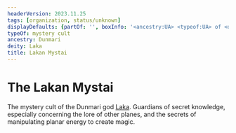 ```yaml
---
headerVersion: 2023.11.25
tags: [organization, status/unknown]
displayDefaults: {partOf: '', boxInfo: '<ancestry:UA> <typeof:UA> of <deity:UA>'}
typeOf: mystery cult
ancestry: Dunmari
deity: Laka
title: Lakan Mystai
---
```

# The Lakan Mystai

The mystery cult of the Dunmari god [Laka](<../../cosmology/gods/incorporeal-gods/dunmari/laka.md>). Guardians of secret knowledge, especially concerning the lore of other planes, and the secrets of manipulating planar energy to create magic.



